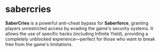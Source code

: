 # sabercries
**SaberCries** is a powerful anti-cheat bypass for **Saberforce**, granting players unrestricted access by evading the game's security systems. It allows the use of specific hacks (including Infinite Yield), providing a completely unblocked experience—perfect for those who want to break free from the game's limitations. 
